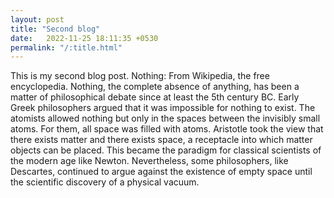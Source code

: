 ```yaml
---
layout: post
title: "Second blog"
date:   2022-11-25 18:11:35 +0530
permalink: "/:title.html"
---
```


This is my second blog post.
Nothing:
From Wikipedia, the free encyclopedia.
Nothing, the complete absence of anything, has been a matter of philosophical debate since at least the 5th century BC. Early Greek philosophers argued that it was impossible for nothing to exist. The atomists allowed nothing but only in the spaces between the invisibly small atoms. For them, all space was filled with atoms. Aristotle took the view that there exists matter and there exists space, a receptacle into which matter objects can be placed. This became the paradigm for classical scientists of the modern age like Newton. Nevertheless, some philosophers, like Descartes, continued to argue against the existence of empty space until the scientific discovery of a physical vacuum.